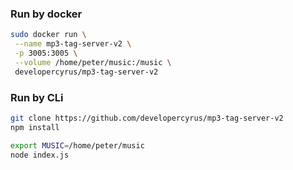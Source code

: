 ### Run by docker
```bash
sudo docker run \
 --name mp3-tag-server-v2 \
 -p 3005:3005 \
 --volume /home/peter/music:/music \
 developercyrus/mp3-tag-server-v2
```

### Run by CLi
```bash
git clone https://github.com/developercyrus/mp3-tag-server-v2
npm install

export MUSIC=/home/peter/music
node index.js
```




